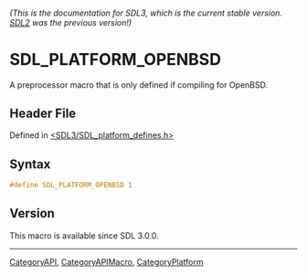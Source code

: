 ###### (This is the documentation for SDL3, which is the current stable version. [SDL2](https://wiki.libsdl.org/SDL2/) was the previous version!)
# SDL_PLATFORM_OPENBSD

A preprocessor macro that is only defined if compiling for OpenBSD.

## Header File

Defined in [<SDL3/SDL_platform_defines.h>](https://github.com/libsdl-org/SDL/blob/main/include/SDL3/SDL_platform_defines.h)

## Syntax

```c
#define SDL_PLATFORM_OPENBSD 1
```

## Version

This macro is available since SDL 3.0.0.

----
[CategoryAPI](CategoryAPI), [CategoryAPIMacro](CategoryAPIMacro), [CategoryPlatform](CategoryPlatform)


